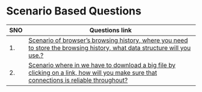 # Scenario Based Questions

| SNO | Questions link                                                                                                                                                                                                                                                                                                                               |
| --- | -------------------------------------------------------------------------------------------------------------------------------------------------------------------------------------------------------------------------------------------------------------------------------------------------------------------------------------------- |
| 1.  | [Scenario of browser’s browsing history, where you need to store the browsing history, what data structure will you use.?](https://github.com/learning-zone/java-interview-questions#q-scenario-of-browsers-browsing-history-where-you-need-to-store-the-browsing-history-what-data-structure-will-you-use)                                  |
| 2.  | [Scenario where in we have to download a big file by clicking on a link, how will you make sure that connections is reliable throughout?](https://github.com/learning-zone/java-interview-questions#q-scenario-where-in-we-have-to-download-a-big-file-by-clicking-on-a-link-how-will-you-make-sure-that-connections-is-reliable-throughout) |